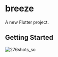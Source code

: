 # breeze

A new Flutter project.

## Getting Started


![276shots_so](https://github.com/user-attachments/assets/79e2e2ef-4338-4010-b30e-f686de751c95)
